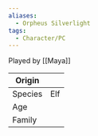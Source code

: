 ```yaml
---
aliases:
  - Orpheus Silverlight
tags:
  - Character/PC
---
```

Played by [[Maya]]

| Origin  |     |
| ------- | --- |
| Species | Elf |
| Age     |     |
| Family  |     |
